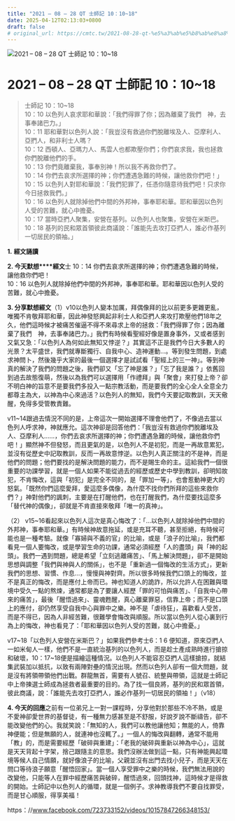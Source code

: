 ```yaml
---
title: "2021 – 08 – 28 QT 士師記 10：10~18"
date: 2025-04-12T02:13:03+0800
draft: false
# original_url: https://cmtc.tw/2021-08-28-qt-%e5%a3%ab%e5%b8%ab%e8%a8%98-10%ef%bc%9a1018
---
```


![2021 – 08 – 28 QT 士師記 10：10~18](/images/qt.jpg   "2021 – 08 – 28 QT 士師記 10：10~18")

# 2021 – 08 – 28 QT 士師記 10：10~18

> 士師記 10：10~18  
> 10：10 以色列人哀求耶和華說：「我們得罪了你；因為離棄了我們　神，去事奉諸巴力。」  
> 10：11 耶和華對以色列人說：「我豈沒有救過你們脫離埃及人、亞摩利人、亞捫人，和非利士人嗎？  
> 10：12 西頓人、亞瑪力人、馬雲人也都欺壓你們；你們哀求我，我也拯救你們脫離他們的手。  
> 10：13 你們竟離棄我，事奉別神！所以我不再救你們了。  
> 10：14 你們去哀求所選擇的神；你們遭遇急難的時候，讓他救你們吧！」  
> 10：15 以色列人對耶和華說：「我們犯罪了，任憑你隨意待我們吧！只求你今日拯救我們。」  
> 10：16 以色列人就除掉他們中間的外邦神，事奉耶和華。耶和華因以色列人受的苦難，就心中擔憂。  
> 10：17 當時亞捫人聚集，安營在基列。以色列人也聚集，安營在米斯巴。  
> 10：18 基列的民和眾首領彼此商議說：「誰能先去攻打亞捫人，誰必作基列一切居民的領袖。」

**1.** **經文誦讀**

**2. 今天默想****經文**士 10：14 你們去哀求所選擇的神；你們遭遇急難的時候，讓他救你們吧！  
10：16 以色列人就除掉他們中間的外邦神，事奉耶和華。耶和華因以色列人受的苦難，就心中擔憂。

**3. 分享默想經文**（1）v10以色列人變本加厲，拜偶像拜的比以前更多更雜更亂，唯獨不肯敬拜耶和華，因此神發怒興起非利士人和亞捫人來攻打欺壓他們18年之久，他們這時候才被痛苦催逼不得不來尋求上帝的拯救：「我們得罪了你；因為離棄了我們　神，去事奉諸巴力。」我們有時候看聖經好像是置身事外，又或者感到又氣又急：「以色列人為何如此無知又悖逆？」其實這不正是我們今日大多數人的光景？太平盛世，我們就專斷獨行、自我中心、造神運動…。等到發生問題，到處求神問卜，然後幾乎大家的最後一個選擇才是試試看「聖經上的三一神」。等到神真的解決了我們的問題之後，我們卻又「忘了神是誰？」「忘了我是誰？」依舊回到過去故態復萌，然後以為我們可以選擇用「作禮拜」與「聚會」來打發上帝？卻不明白神的旨意不是要我們多投入一點宗教活動，而是要我們的全心全人全意全力都尊主為大，以神為中心來過活？以色列人的無知，我們今天要記取教訓，天天儆醒，免得多受管教責難。

v11~14跟過去情況不同的是，上帝這次一開始選擇不理會他們了，不像過去當以色列人呼求神，神就應允。這次神卻是回答他們：「我豈沒有救過你們脫離埃及人、亞摩利人……，你們去哀求所選擇的神；你們遭遇急難的時候，讓他救你們吧！」顯然神不但發怒，而且更氣的是，以色列人不是初犯，而是一再故意累犯，並沒有從歷史中記取教訓，反而一再故意悖逆。以色列人真正關注的不是神，而是他們的問題；他們要找的是解決問題的能力，而不是賜生命的主。這給我們一個很重要的功課學習，就是一個人如果不能從過去的經歷或歷史中學到教訓，卻明知故犯，不肯悔改，這與「初犯」是完全不同的，是「罪加一等」，也會惹動神更大的怒氣。「既然你們這麼愛拜，愛這麼多偶像，為什麼不找你們所拜的這些來救你們？」神對他們的諷刺，主要是在打醒他們，也在打醒我們，為什麼要找這麼多「替代神的偶像」，卻就是不肯直接來敬拜「唯一的真神」。

（2） v15~16看起來以色列人這次是真心悔改了：「…以色列人就除掉他們中間的外邦神，事奉耶和華。」有時候神故意拖延，或是充耳不聽，甚至拒絕，有時候可能也是一種考驗。就像「寡婦與不義的官」的比喻，或是「浪子的比喻」，我們都看見一個人要悔改，或是學習生命的功課，通常必須經歷「人的盡頭」與「神的起頭」。我們一遇到問題，總是希望「立刻逃離痛苦」、「馬上解決問題」，卻不是開始思想與調整「我們與神與人的關係」，也不是「重新過一個悔改的生活方式」，更新我們的思想、習慣、作息…，慢慢與神對齊。所以很多時候我們口頭上的悔改，並不是真正的悔改，而是應付上帝而已。神也知道人的詭詐，所以允許人在困難與環境中受久一點的熬煉，通常都是為了要讓人經歷「罪的可怕與痛苦」、「自我中心帶來的痛苦」，最後「醒悟過來」、靈魂甦醒，真心離棄罪惡，信靠上帝；而不是口頭上的應付，卻仍然享受自我中心與罪中之樂。神不是「虐待狂」，喜歡看人受苦，而是不得已，因為人非經苦難，很難學會悔改與順服。所以當以色列人從心裏到行為上的悔改，神也看見了：「耶和華因以色列人受的苦難，就心中擔憂。」

v17~18「以色列人安營在米斯巴？」如果我們參考士6：1 6 便知道，原來亞捫人一如米甸人一樣，他們不是一直統治基列的以色列人，而是趁士產成熟時進行搶掠和破壞，10：17~18便是描繪這種情況。以色列人不能容忍亞捫人這樣搶掠，就結集武裝加以抵抗，以致有兩陣對壘的情況出現。然而以色列人卻有一個大問題，就是沒有將領帶領他們出戰。群龍無首，需要有人號召、統整與帶領，這就是士師記中上帝揀選士師成為拯救者最重要的目的。為了找一個良將，基列的民和眾首領，彼此商議，說：「誰能先去攻打亞捫人，誰必作基列一切居民的領袖！」（v18）

**4. 今天的回應**之前有一位弟兄上一對一課程時，分享他對於那些不冷不熱，或是不愛神卻愛世界的基督徒，有一種無力感甚至是不舒服，好說歹說不斷禱告，卻不能改變他們的心。我就笑說：「無知的人，我們可以教他讓他知；無能的人，倚靠神便能；但是無願的人，就連神也沒輒了。」一個人的悔改與翻轉，通常不能用「教」的，而是需要經歷「破碎與重建」：「老我的破碎與重新以神為中心」，這就是天天背起十字架，捨己跟隨主的意思。我們沒辦法做到這一點，只有神能興起環境等候人自己情願，就好像浪子的比喻，父親並沒有出門去找小兒子，而是天天在問口等待浪子願意「醒悟回家」。當一個人享受罪中之樂的時候，我們無法用說的改變他，只能等人在罪中經歷痛苦與破碎，醒悟過來，回頭找神，這時候才是得救的開始。士師記中以色列人的循環，就是一個例子。求神教導我們不要自找罪受，而是甘心順服，得享美福！

https：//www.facebook.com/723733152/videos/10157847266348153/
